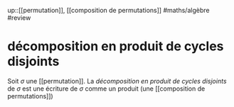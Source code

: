 up::[[permutation]], [[composition de permutations]]
#maths/algèbre #review
# décomposition en produit de cycles disjoints

Soit $\sigma$ une [[permutation]].
La _décomposition en produit de cycles disjoints_ de $\sigma$ est une écriture de $\sigma$ comme un produit (une [[composition de permutations]]) 


